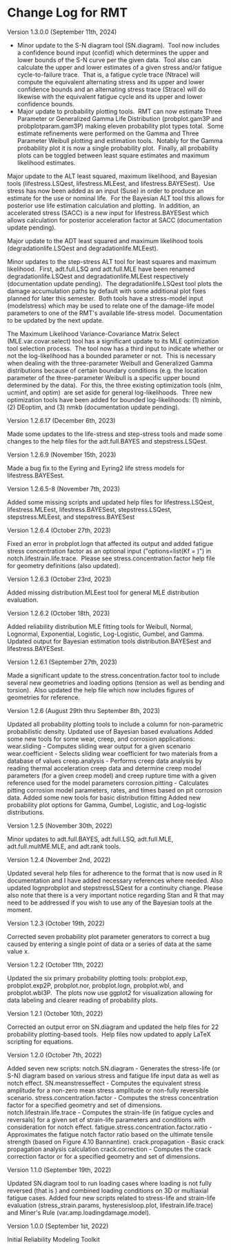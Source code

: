 # Change Log for RMT
Version 1.3.0.0 (September 11th, 2024)

* Minor update to the S-N diagram tool (SN.diagram).  Tool now includes a confidence bound input (confid) which determines the upper and lower bounds of the S-N curve per the given data.  Tool also can calculate the upper and lower estimates of a given stress and/or fatigue cycle-to-failure trace.  That is, a fatigue cycle trace (Ntrace) will compute the equivalent alternating stress and its upper and lower confidence bounds and an alternating stress trace (Strace) will do likewise with the equivalent fatigue cycle and its upper and lower confidence bounds.
* Major update to probability plotting tools.  RMT can now estimate Three Parameter or Generalized Gamma Life Distribution (probplot.gam3P and probplotparam.gam3P) making eleven probability plot types total.  Some estimate refinements were performed on the Gamma and Three Parameter Weibull plotting and estimation tools.  Notably for the Gamma probability plot it is now a single probability plot.  Finally, all probability plots can be toggled between least square estimates and maximum likelihood estimates.

Major update to the ALT least squared, maximum likelihood, and Bayesian tools (lifestress.LSQest, lifestress.MLEest, and lifestress.BAYESest).  Use stress has now been added as an input (Suse) in order to produce an estimate for the use or nominal life.  For the Bayesian ALT tool this allows for posterior use life estimation calculation and plotting.  In addition, an accelerated stress (SACC) is a new input for lifestress.BAYESest which allows calculation for posterior acceleration factor at SACC (documentation update pending).

Major update to the ADT least squared and maximum likelihood tools (degradationlife.LSQest and degradationlife.MLEest).

Minor updates to the step-stress ALT tool for least squares and maximum likelihood.  First, adt.full.LSQ and adt.full.MLE have been renamed degradationlife.LSQest and degradationlife.MLEest respectively (documentation update pending).  The degradationlife.LSQest tool plots the damage accumulation paths by default with some additional plot fixes planned for later this semester.  Both tools have a stress-model input (modelstress) which may be used to relate one of the damage-life model parameters to one of the RMT's available life-stress model.  Documentation to be updated by the next update.

The Maximum Likelihood Variance-Covariance Matrix Select (MLE.var.covar.select) tool has a significant update to its MLE optimization tool selection process.  The tool now has a third input to indicate whether or not the log-likelihood has a bounded parameter or not.  This is necessary when dealing with the three-parameter Weibull and Generalized Gamma distributions because of certain boundary conditions (e.g. the location parameter of the three-parameter Weibull is a specific upper bound determined by the data).  For this, the three existing optimization tools (nlm, ucminf, and optim)  are set aside for general log-likelihoods.  Three new optimization tools have been added for bounded log-likelihoods: (1) nlminb, (2) DEoptim, and (3) nmkb (documentation update pending).




Version 1.2.6.17 (December 6th, 2023)

Made some updates to the life-stress and step-stress tools and made some changes to the help files for the adt.full.BAYES and stepstress.LSQest.

Version 1.2.6.9 (November 15th, 2023)

Made a bug fix to the Eyring and Eyring2 life stress models for  lifestress.BAYESest.

Version 1.2.6.5-8 (November 7th, 2023)

Added some missing scripts and updated help files for lifestress.LSQest, lifestress.MLEest, lifestress.BAYESest, stepstress.LSQest, stepstress.MLEest, and stepstress.BAYESest

Version 1.2.6.4 (October 27th, 2023)

Fixed an error in probplot.logn that affected its output and added fatigue stress concentration factor as an optional input ("options=list(Kf = )") in notch.lifestrain.life.trace.  Please see stress.concentration.factor help file for geometry definitions (also updated).

Version 1.2.6.3 (October 23rd, 2023)

Added missing distribution.MLEest tool for general MLE distribution evaluation.

Version 1.2.6.2 (October 18th, 2023)

Added reliability distribution MLE fitting tools for Weibull, Normal, Lognormal, Exponential, Logistic, Log-Logistic, Gumbel, and Gamma.
Updated output for Bayesian estimation tools distribution.BAYESest and lifestress.BAYESest.

Version 1.2.6.1 (September 27th, 2023)

Made a significant update to the stress.concentration.factor tool to include several new geometries and loading options (tension as well as bending and torsion).  Also updated the help file which now includes figures of geometries for reference.

Version 1.2.6 (August 29th thru September 8th, 2023)

Updated all probability plotting tools to include a column for non-parametric probabilistic density.
Updated use of Bayesian based evaluations
Added some new tools for some wear, creep, and corrosion applications:
wear.sliding - Computes sliding wear output for a given scenario
wear.coefficient - Selects sliding wear coefficient for two materials from a database of values
creep.analysis - Performs creep data analysis by reading thermal acceleration creep data and determine creep model parameters (for a given creep model) and creep rupture time with a given reference used for the model parameters
corrosion.pitting - Calculates pitting corrosion model parameters, rates, and times based on pit corrosion data.
Added some new tools for basic distribution fitting
Added new probability plot options for Gamma, Gumbel, Logistic, and Log-logistic distributions.

Version 1.2.5 (November 30th, 2022)

Minor updates to adt.full.BAYES, adt.full.LSQ, adt.full.MLE, adt.full.multME.MLE, and adt.rank tools.

Version 1.2.4 (November 2nd, 2022)

Updated several help files for adherence to the  format that is now used in R documentation and I have added necessary references where needed.
Also updated lognprobplot and stepstressLSQest for a continuity change.
Please also note that there is a very important notice regarding Stan and R that may need to be addressed if you wish to use any of the Bayesian tools at the moment.

Version 1.2.3 (October 19th, 2022)

Corrected seven probability plot parameter generators to correct a bug caused by entering a single point of data or a series of data at the same value x.

Version 1.2.2 (October 11th, 2022)

Updated the six primary probability plotting tools: probplot.exp, probplot.exp2P, probplot.nor, probplot.logn, probplot.wbl, and probplot.wbl3P.  The plots now use ggplot2 for visualization allowing for data labeling and clearer reading of probability plots.

Version 1.2.1 (October 10th, 2022)

Corrected an output error on SN.diagram and updated the help files for 22 probability plotting-based tools.  Help files now updated to apply LaTeX scripting for equations.

Version 1.2.0 (October 7th, 2022)

Added seven new scripts:
notch.SN.diagram - Generates the stress-life (or S-N) diagram based on various stress and fatigue life input data as well as notch effect.
SN.meanstresseffect - Computes the equivalent stress amplitude  for a non-zero mean stress amplitude  or non-fully reversible scenario.
stress.concentration.factor - Computes the stress concentration factor  for a specified geometry and set of dimensions.
notch.lifestrain.life.trace - Computes the strain-life (in fatigue cycles  and reversals) for a given set of strain-life parameters and conditions with consideration for notch effect.
fatigue.stress.concentration.factor.ratio - Approximates the fatigue notch factor ratio  based on the ultimate tensile strength (based on Figure 4.10 Bannantine).
crack.propagation - Basic crack propagation analysis calculation
crack.correction - Computes the crack correction factor  or  for a specified geometry and set of dimensions.

Version 1.1.0 (September 19th, 2022)

Updated SN.diagram tool to run loading cases where loading is not fully reversed (that is ) and combined loading conditions on 3D or multiaxial fatigue cases.
Added four new scripts related to stress-life and strain-life evaluation (stress_strain.params, hysteresisloop.plot, lifestrain.life.trace) and Miner's Rule (var.amp.loadingdamage.model).

Version 1.0.0 (September 1st, 2022)

Initial Reliability Modeling Toolkit

